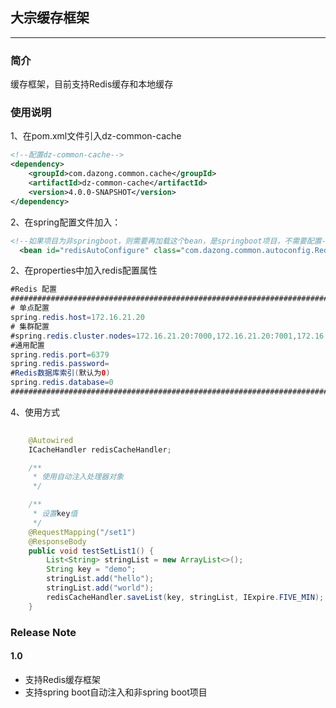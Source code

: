 ## 大宗缓存框架

---

### 简介
缓存框架，目前支持Redis缓存和本地缓存


### 使用说明
1、在pom.xml文件引入dz-common-cache
```xml
<!--配置dz-common-cache-->
<dependency>
    <groupId>com.dazong.common.cache</groupId>
    <artifactId>dz-common-cache</artifactId>
    <version>4.0.0-SNAPSHOT</version>
</dependency>
```

2、在spring配置文件加入：
```xml
<!--如果项目为非springboot，则需要再加载这个bean，是springboot项目，不需要配置-->
  <bean id="redisAutoConfigure" class="com.dazong.common.autoconfig.RedisAutoConfigure"></bean>
  ```
  
  
2、在properties中加入redis配置属性
  ```Java
  #Redis 配置
  ############################################################################################
  # 单点配置
  spring.redis.host=172.16.21.20
  # 集群配置
  #spring.redis.cluster.nodes=172.16.21.20:7000,172.16.21.20:7001,172.16.21.20:7002,172.16.21.20:7003,172.16.21.20:7004,172.16.21.20:7005
  #通用配置
  spring.redis.port=6379
  spring.redis.password=
  #Redis数据库索引(默认为0)
  spring.redis.database=0
  ############################################################################################
  ```

4、使用方式
```java
  
    @Autowired
    ICacheHandler redisCacheHandler;

    /**
     * 使用自动注入处理器对象
     */

    /**
     * 设置key值
     */
    @RequestMapping("/set1")
    @ResponseBody
    public void testSetList1() {
        List<String> stringList = new ArrayList<>();
        String key = "demo";
        stringList.add("hello");
        stringList.add("world");
        redisCacheHandler.saveList(key, stringList, IExpire.FIVE_MIN);
    }
```


### Release Note

#### 1.0
- 支持Redis缓存框架
- 支持spring boot自动注入和非spring boot项目